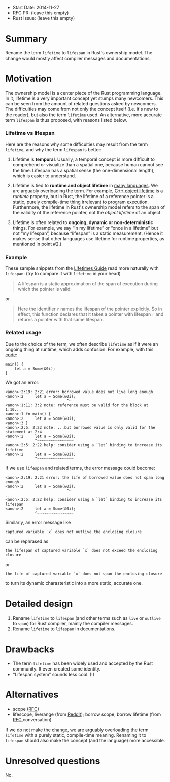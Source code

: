 - Start Date: 2014-11-27
- RFC PR: (leave this empty)
- Rust Issue: (leave this empty)

# Summary

Rename the term `lifetime` to `lifespan` in Rust's ownership model. The change would mostly affect compiler messages and documentations.

# Motivation

The ownership model is a center piece of the Rust programming language. In it, lifetime is a very important concept yet stumps many newcomers. This can be seen from the amount of related questions asked by newcomers. The difficulties may come from not only the concept itself (i.e. it's new to the reader), but also the term `lifetime` used. An alternative, more accurate term `lifespan` is thus proposed, with reasons listed below.

### Lifetime vs lifespan

Here are the reasons why some difficulties may result from the term `lifetime`, and why the term `lifespan` is better:

1. Lifetime is **temporal**. Usually, a temporal concept is more difficult to comprehend or visualize than a spatial one, because human cannot see the time. Lifespan has a spatial sense (the one-dimensional length), which is easier to understand.

1. Lifetime is tied to **runtime and object lifetime** in [many languages](http://en.wikipedia.org/wiki/Object_lifetime). We are arguably overloading the term. For example, [C++ object lifetime](http://en.cppreference.com/w/cpp/language/lifetime) is a *runtime* property, but in Rust, the lifetime of a reference pointer is a static, purely compile-time thing irrelevant to program execution. Furthermore, the lifetime in Rust's ownership model refers to the span of the validity of the reference pointer, not the *object lifetime* of an object.

1. Lifetime is often related to **ongoing, dynamic or non-deterministic** things. For example, we say “in my lifetime” or “once in a lifetime” but not “my lifespan”, because “lifespan” is a static measurement. (Hence it makes sense that other languages use lifetime for runtime properties, as mentioned in point #2.)

### Example

These sample snippets from the [Lifetimes Guide](http://doc.rust-lang.org/guide-lifetimes.html) read more naturally with `lifespan`: (try to compare it with `lifetime` in your head)

> A lifespan is a static approximation of the span of execution during which the pointer is valid:

or

> Here the identifier `r` names the lifespan of the pointer explicitly. So in effect, this function declares that it takes a pointer with lifespan `r` and returns a pointer with that same lifespan.

### Related usage

Due to the choice of the term, we often describe `lifetime` as if it were an ongoing thing at runtime, which adds confusion. For example, with this [code](http://is.gd/GoBBdb):

    main() {
        let a = Some(&0i);
    }

We got an error:

    <anon>:2:19: 2:21 error: borrowed value does not live long enough
    <anon>:2     let a = Some(&0i);
                               ^~
    <anon>:1:11: 3:2 note: reference must be valid for the block at 1:10...
    <anon>:1 fn main() {
    <anon>:2     let a = Some(&0i);
    <anon>:3 }
    <anon>:2:5: 2:22 note: ...but borrowed value is only valid for the statement at 2:4
    <anon>:2     let a = Some(&0i);
                 ^~~~~~~~~~~~~~~~~
    <anon>:2:5: 2:22 help: consider using a `let` binding to increase its lifetime
    <anon>:2     let a = Some(&0i);
                 ^~~~~~~~~~~~~~~~~

If we use `lifespan` and related terms, the error message could become:

    <anon>:2:19: 2:21 error: the life of borrowed value does not span long enough
    <anon>:2     let a = Some(&0i);
                               ^~
    ...
    <anon>:2:5: 2:22 help: consider using a `let` binding to increase its lifespan
    <anon>:2     let a = Some(&0i);
                 ^~~~~~~~~~~~~~~~~

Similarly, an error message like

    captured variable `x` does not outlive the enclosing closure

can be rephrased as

    the lifespan of captured variable `x` does not exceed the enclosing closure

or

    the life of captured variable `x` does not span the enclosing closure


to turn its dynamic charasteristic into a more static, accurate one.

# Detailed design

1. Rename `lifetime` to `lifespan` (and other terms such as `live` or `outlive` to `span`) for Rust compiler, mainly the compiler messages.
1. Rename `lifetime` to `lifespan` in documentations.

# Drawbacks

* The term `lifetime` has been widely used and accepted by the Rust community. It even created some identity.
* “Lifespan system” sounds less cool. (!)

# Alternatives

* scope ([RFC](https://github.com/rust-lang/rfcs/pull/431))
* lifescope, liverange (from [Reddit](http://www.reddit.com/r/rust/comments/2nfu5r/)); borrow scope, borrow lifetime (from [RFC ](https://github.com/rust-lang/rfcs/pull/431) conversation)

If we do not make the change, we are arguably overloading the term `lifetime` with a purely static, compile-time meaning. Renaming it to `lifespan` should also make the concept (and the language) more accessible.

# Unresolved questions

No.
